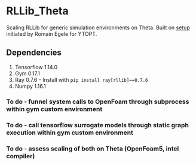 # RLLib_Theta
Scaling RLLib for generic simulation environments on Theta. Built on [setup](https://github.com/ytopt-team/tuster) initiated by Romain Egele for YTOPT.

## Dependencies
1. Tensorflow 1.14.0
2. Gym 0.17.1
3. Ray 0.7.6 - Install with `pip install ray[rllib]==0.7.6`
4. Numpy 1.16.1

### To do - funnel system calls to OpenFoam through subprocess within gym custom environment
### To do - call tensorflow surrogate models through static graph execution within gym custom environment
### To do - assess scaling of both on Theta (OpenFoam5, intel compiler)

